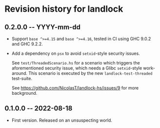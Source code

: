 # Revision history for landlock

## 0.2.0.0 -- YYYY-mm-dd

* Support `base ^>=4.15` and `base ^>=4.16`, tested in CI using GHC 9.0.2 and
  GHC 9.2.2.

* Add a dependency on `psx` to avoid `setxid`-style security issues.

  See `test/ThreadedScenario.hs` for a scenario which triggers the
  aforementioned security issue, which needs a Glibc `setxid`-style
  work-around. This scenario is executed by the new `landlock-test-threaded`
  test-suite.

  See https://github.com/NicolasT/landlock-hs/issues/9 for more background.

## 0.1.0.0 -- 2022-08-18

* First version. Released on an unsuspecting world.
